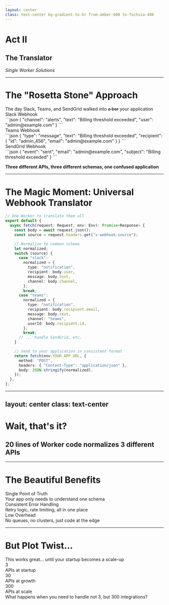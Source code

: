 ```yaml
---
layout: center
class: text-center bg-gradient-to-br from-amber-600 to-fuchsia-400
---
```


# Act II

## The Translator

_Single Worker Solutions_

<!-- speaker:
"Act Two: The Translator."
Now we're going to see how moving integration logic to the edge simplifies everything.
Tone: Excitement building — this is where things get interesting.
Transition: "Let me show you what happens when Slack, Teams, and SendGrid walk into your application..."
-->

---

# The "Rosetta Stone" Approach

<style scoped>
.rosetta-code code {
  font-size: 0.55rem !important;
}
</style>

<div class="text-lg mb-8 font-bold">The day Slack, Teams, and SendGrid walked into <s>a bar</s> your application</div>

<div class="grid grid-cols-3 gap-4 mb-8 rosetta-code">

<div v-click="1" class="p-4 bg-purple-100 dark:bg-violet-500 rounded-lg">
<div class="font-bold"><logos-slack-icon class="inline-block" /> Slack Webhook</div>
<div class="mt-2 font-mono">
```json
{
  "channel": "alerts",
  "text": "Billing threshold exceeded",
  "user": "admin@example.com"
}
```
</div>
</div>

<div v-click="2" class="p-4 bg-sky-100 dark:bg-sky-600 rounded-lg">
<div class="font-bold"><logos-microsoft class="inline-block" /> Teams Webhook</div>
<div class="mt-2 font-mono">
```json
{
  "type": "message",
  "text": "Billing threshold exceeded",
  "recipient": {
    "id": "admin_456",
    "email": "admin@example.com"
  }
}
```
</div>
</div>

<div v-click="3" class="p-4 bg-emerald-100 dark:bg-emerald-600 rounded-lg">
<div class="font-bold"><logos-sendgrid-icon class="inline-block" /> SendGrid Webhook</div>
<div class="mt-2 font-mono">
```json
{
  "event": "sent",
  "email": "admin@example.com",
  "subject": "Billing threshold exceeded"
}
```
</div>
</div>

</div>

<v-click at="4">

**Three different APIs, three different schemas, one confused application** <tabler-mood-confuzed class="inline-block" />

</v-click>

<!-- speaker:
"Look at these three webhooks. Same event — someone crossed a billing threshold."
"Slack wants channel and user. Teams nests everything in a recipient object. SendGrid? Completely different world with 'event' and 'subject'."
"This is the daily reality of API integration. You're not building features — you're building a museum of other people's design decisions."
"Your application becomes a tour guide: 'Over here we have the Slack format from 2019, and this one is Teams 2.0 schema...'"
Pause for laughs: "Three different APIs, three different schemas, one very confused application."
Tone: Shared pain — everyone's written this adapter code.
Transition: "But watch what happens when we put one Worker in front of all this chaos..."
-->

---

# The Magic Moment: Universal Webhook Translator

```typescript {1-5|7-17|18-26|all}{maxHeight:'400px'}
// One Worker to translate them all
export default {
  async fetch(request: Request, env: Env): Promise<Response> {
    const body = await request.json();
    const source = request.headers.get("x-webhook-source");

    // Normalize to common schema
    let normalized;
    switch (source) {
      case "slack":
        normalized = {
          type: "notification",
          recipient: body.user,
          message: body.text,
          channel: body.channel,
        };
        break;
      case "teams":
        normalized = {
          type: "notification",
          recipient: body.recipient.email,
          message: body.text,
          channel: "teams",
          userId: body.recipient.id,
        };
        break;
      // ... handle SendGrid, etc.
    }

    // Send to your application in consistent format
    return fetch(env.YOUR_APP_URL, {
      method: "POST",
      headers: { "Content-Type": "application/json" },
      body: JSON.stringify(normalized),
    });
  },
};
```

<!-- speaker:
"One Worker to translate them all. Lord of the Rings reference intentional."
"Here's the magic: we read the webhook source from a header, switch on it, and normalize everything to one schema."
"Slack says 'user'? We call it 'recipient'. Teams has nested objects? Flatten them. SendGrid's weird 'event' field? Convert it."
"And here's the kicker..." Pause: "20 lines of code. That's it."
"No Kafka. No consumer groups. No 3-engineer ops team. Just code running at the edge."
"The Worker sits between chaos and your application, and your application just sees one clean schema."
Tone: This is the 'aha' moment. Let it land.
Transition: "I know what you're thinking: 'Wait, that's really it?' Let me show you why this works..."
-->

---
layout: center
class: text-center
---

# Wait, that's it?

## 20 lines of Worker code normalizes 3 different APIs

<div v-click class="mt-8 text-2xl"><tabler-mood-crazy-happy class="inline-block text-sky-500" /></div>

<!-- speaker:
"Wait, that's it?"
Let the audience react. "Yes. 20 lines of Worker code normalizes 3 different APIs."
Pause for effect. Show the mind-blown emoji.
Tone: Playful, letting the simplicity sink in.
Transition: "Let me show you why this is so powerful..."
-->

---

# The Beautiful Benefits

<div class="grid grid-cols-2 gap-8 mt-8">

<div class="space-y-6">

<div v-click="1" class="flex items-start space-x-4">
<tabler-target class="text-2xl" />
<div>
<div class="font-bold">Single Point of Truth</div>
<div class="text-sm opacity-75">Your app only needs to understand one schema</div>
</div>
</div>

<div v-click="2" class="flex items-start space-x-4">
<tabler-shield-check class="text-2xl" />
<div>
<div class="font-bold">Consistent Error Handling</div>
<div class="text-sm opacity-75">Retry logic, rate limiting, all in one place</div>
</div>
</div>

<div v-click="3" class="flex items-start space-x-4">
<tabler-bolt class="text-2xl" />
<div>
<div class="font-bold">Low Overhead</div>
<div class="text-sm opacity-75">No queues, no clusters, just code at the edge</div>
</div>
</div>

</div>

<div v-click="4">

<script setup>
const webhookDiagram = `
webhook1: {
  label: Slack Webhook
  style: { fill: '#cc85aa' }
}
webhook2: {
  label: Teams Webhook
  style: { fill: '#a691d5' }
}
webhook3: {
  label: SendGrid Webhook
  style: { fill: '#8a9add' }
}
translator: {
  label: Worker Translator
  style: { fill: '#F48120' }
}
app: {
  label: Your App Happy and Simple
  style: { fill: '#5db28e' }
}

app -> translator: One Unified Schema
translator -> webhook1: Different Schemas
translator -> webhook2: Different Schemas
translator -> webhook3: Different Schemas`
</script>

<D2Diagram
  :code="webhookDiagram"
  max-height="300px"
/>

</div>

</div>

<!-- speaker:
"Single point of truth. Your application wakes up one day and only knows one schema. It doesn't care if Slack changes their API version."
"Consistent error handling. Rate limits? Retries? Circuit breakers? All in one place, not scattered across 47 adapters."
"Low overhead. Remember those 3 engineers keeping Kafka alive? They're building features now."
Point to diagram: "All these webhooks hit the Worker. The Worker speaks to your app in one language. Your app is blissfully ignorant of the chaos."
"This is the beauty of edge translation — the complexity lives where it belongs, not in your core application."
Tone: Building conviction — this is the right pattern.
Transition: "But here's where the story gets interesting. This works great... until it doesn't."
-->

---

# But Plot Twist... <tabler-masks-theater class="inline-block" />

<v-click>

<div class="text-center text-2xl mb-8">
This works great... until your startup becomes a scale-up
</div>

</v-click>

<v-click>

<div class="grid grid-cols-3 gap-4 text-center">
<div class="p-6 bg-sky-100 dark:bg-sky-600 rounded-lg">
<div class="text-4xl mb-2">3</div>
<div class="text-sm">APIs at startup</div>
</div>

<div class="p-6 bg-amber-100 dark:bg-amber-500 rounded-lg">
<div class="text-4xl mb-2">30</div>
<div class="text-sm">APIs at growth</div>
</div>

<div class="p-6 bg-rose-100 dark:bg-rose-600 rounded-lg">
<div class="text-4xl mb-2">300</div>
<div class="text-sm">APIs at scale</div>
</div>
</div>

</v-click>

<v-click>

<div class="mt-12 text-center text-xl">
<span class="font-bold">What happens when you need to handle not 3, but 300 integrations?</span>
</div>

</v-click>

<!-- speaker:
"Plot twist time."
"This works beautifully when you're a startup with 3 APIs. Seed round closes, you're at 30. Series B hits, suddenly you're at 300."
"And here's the real problem: it's not just 300 APIs. It's 300 APIs times N customers, and every customer wants it configured differently."
"Customer A wants Slack messages to go to #engineering. Customer B wants them in #ops. Customer C wants them filtered by severity first."
Let that sink in: "What happens when you need to handle not 3, but 300 integrations, times thousands of customers?"
"That switch statement? It's now 50,000 lines long and nobody wants to touch it."
Tone: The stakes just got real.
Transition: "That's where we need to talk about Workers for Platforms and what Shopify figured out..."
-->
